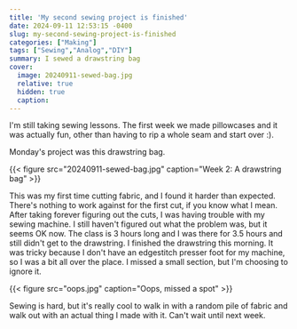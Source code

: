 ```yaml
---
title: 'My second sewing project is finished'
date: 2024-09-11 12:53:15 -0400
slug: my-second-sewing-project-is-finished
categories: ["Making"]
tags: ["Sewing","Analog","DIY"]
summary: I sewed a drawstring bag
cover: 
  image: 20240911-sewed-bag.jpg
  relative: true
  hidden: true
  caption: 
---
```


I'm still taking sewing lessons. The first week we made pillowcases and it was actually fun, other than having to rip a whole seam and start over :).

Monday's project was this drawstring bag. 

{{< figure src="20240911-sewed-bag.jpg" caption="Week 2: A drawstring bag" >}}

This was my first time cutting fabric, and I found it harder than expected. There's nothing to work against for the first cut, if you know what I mean. After taking forever figuring out the cuts, I was having trouble with my sewing machine. I still haven't figured out what the problem was, but it seems OK now. The class is 3 hours long and I was there for 3.5 hours and still didn't get to the drawstring. I finished the drawstring this morning. It was tricky because I don't have an edgestitch presser foot for my machine, so I was a bit all over the place. I missed a small section, but I'm choosing to ignore it.

{{< figure src="oops.jpg" caption="Oops, missed a spot" >}}

Sewing is hard, but it's really cool to walk in with a random pile of fabric and walk out with an actual thing I made with it. Can't wait until next week.

